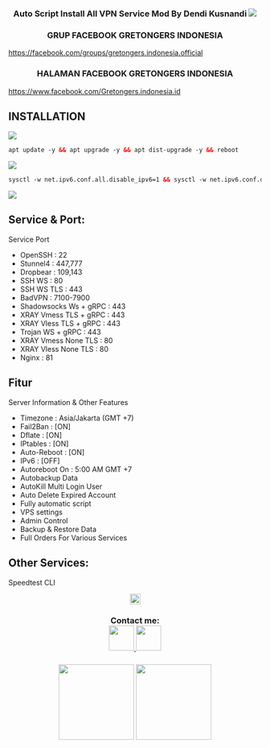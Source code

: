 <h3 align="center">
Auto Script Install All VPN Service Mod By Dendi Kusnandi
<img src="https://img.shields.io/badge/Version-Latest-blue.svg"></h3>

<h3 align="center">
GRUP FACEBOOK GRETONGERS INDONESIA</h3>

https://facebook.com/groups/gretongers.indonesia.official

<h3 align="center">
HALAMAN FACEBOOK GRETONGERS INDONESIA</h3>

https://www.facebook.com/Gretongers.indonesia.id


## INSTALLATION
<img src="https://img.shields.io/badge/Update%20_&_%20Upgrade-green">

  ```html
apt update -y && apt upgrade -y && apt dist-upgrade -y && reboot
  ```

<img src="https://img.shields.io/badge/Install_Semua_Layanan_Service%20-green">

  ```html
sysctl -w net.ipv6.conf.all.disable_ipv6=1 && sysctl -w net.ipv6.conf.default.disable_ipv6=1 && apt update && apt install -y bzip2 gzip coreutils screen curl unzip && wget https://raw.githubusercontent.com/dendikusnandi/iLoveU/main/setup.sh && chmod +x setup.sh && sed -i -e 's/\r$//' setup.sh && screen -S setup ./setup.sh
```

<img src="https://img.shields.io/badge/DONE%20_/_%20SELESAI-green">

## Service & Port:
  Service Port
 - OpenSSH                 : 22
 - Stunnel4                : 447,777
 - Dropbear                : 109,143
 - SSH WS                  : 80
 - SSH WS TLS              : 443
 - BadVPN                  : 7100-7900
 - Shadowsocks Ws + gRPC   : 443
 - XRAY  Vmess TLS + gRPC  : 443
 - XRAY  Vless TLS + gRPC  : 443
 - Trojan WS + gRPC        : 443
 - XRAY  Vmess None TLS    : 80
 - XRAY  Vless None TLS    : 80
 - Nginx                   : 81

## Fitur
 Server Information & Other Features
   - Timezone                : Asia/Jakarta (GMT +7)
   - Fail2Ban                : [ON]
   - Dflate                  : [ON]
   - IPtables                : [ON]
   - Auto-Reboot             : [ON]
   - IPv6                    : [OFF]
   - Autoreboot On           : 5:00 AM GMT +7
   - Autobackup Data
   - AutoKill Multi Login User
   - Auto Delete Expired Account
   - Fully automatic script
   - VPS settings
   - Admin Control
   - Backup & Restore Data
   - Full Orders For Various Services

## Other Services:
Speedtest CLI

<p align="center">
<img height=21 src="https://komarev.com/ghpvc/?username=dendikusnandi">
</p>
<div height='45' align="center">
<h3>Contact me: <br>
<a href="https://github.com/dendikusnandi"> <img src="https://cdn.jsdelivr.net/npm/simple-icons@3.0.1/icons/github.svg" height='50'> </a>
<a href="https://facebook.com/dendi.kusnandi.official"> <img src="https://cdn.jsdelivr.net/npm/simple-icons@3.0.1/icons/facebook.svg" height='50'> </a>
</h3>
</div>
<h3 align="center">
<img height=150 src="https://github-readme-stats.vercel.app/api/top-langs/?username=dendikusnandi&layout=compact&theme=dark">
<img height=150 src="https://github-readme-stats.vercel.app/api?username=dendikusnandi&count_private=true&show_icons=true&theme=dark">
<h3 align="center">